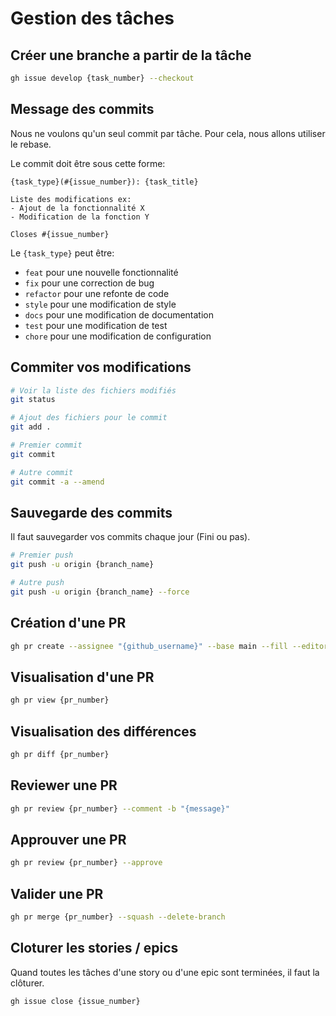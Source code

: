 # Gestion des tâches

## Créer une branche a partir de la tâche

```bash
gh issue develop {task_number} --checkout
```

## Message des commits

Nous ne voulons qu'un seul commit par tâche. Pour cela, nous allons utiliser le rebase.

Le commit doit être sous cette forme:

```
{task_type}(#{issue_number}): {task_title}

Liste des modifications ex:
- Ajout de la fonctionnalité X
- Modification de la fonction Y

Closes #{issue_number}
```

Le `{task_type}` peut être:

- `feat` pour une nouvelle fonctionnalité
- `fix` pour une correction de bug
- `refactor` pour une refonte de code
- `style` pour une modification de style
- `docs` pour une modification de documentation
- `test` pour une modification de test
- `chore` pour une modification de configuration

## Commiter vos modifications

```bash
# Voir la liste des fichiers modifiés
git status

# Ajout des fichiers pour le commit
git add .

# Premier commit
git commit

# Autre commit
git commit -a --amend
```

## Sauvegarde des commits

Il faut sauvegarder vos commits chaque jour (Fini ou pas).

```bash
# Premier push
git push -u origin {branch_name}

# Autre push
git push -u origin {branch_name} --force
```

## Création d'une PR

```bash
gh pr create --assignee "{github_username}" --base main --fill --editor
```

## Visualisation d'une PR

```bash
gh pr view {pr_number}
```

## Visualisation des différences

```bash
gh pr diff {pr_number}
```

## Reviewer une PR

```bash
gh pr review {pr_number} --comment -b "{message}"
```

## Approuver une PR

```bash
gh pr review {pr_number} --approve
```

## Valider une PR

```bash
gh pr merge {pr_number} --squash --delete-branch
```

## Cloturer les stories / epics

Quand toutes les tâches d'une story ou d'une epic sont terminées, il faut la clôturer.

```bash
gh issue close {issue_number}
```
